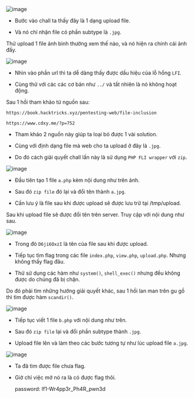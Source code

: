 ![image](https://user-images.githubusercontent.com/125866921/230387401-163fcf49-e570-4ba1-a374-485204f6f0b3.png)

  - Bước vào chall ta thấy đây là 1 dạng upload file.  
  
  - Và nó chỉ nhận file có phần subtype là ``.jpg``.  

Thử upload 1 file ảnh bình thường xem thế nào, và nó hiện ra chính cái ảnh đấy.  

![image](https://user-images.githubusercontent.com/125866921/230570331-7a5b39eb-9858-4754-bd27-fbd8e4ac64d2.png)

  - Nhìn vào phần url thì ta dễ dàng thấy được dấu hiệu của lỗ hổng ``LFI``.  

  - Cùng thử với các các cơ bản như ``../`` và tất nhiên là nó không hoạt động.  

Sau 1 hồi tham khảo từ nguồn sau:  

    https://book.hacktricks.xyz/pentesting-web/file-inclusion
    
    https://www.cdxy.me/?p=752
    
  - Tham khảo 2 nguồn này giúp ta loại bỏ được 1 vài solution.  

  - Cùng với định dạng file mà web cho ta upload ở đây là ``.jpg``.  

  - Do đó cách giải quyết chall lần này là sử dụng ```PHP FLI wrapper``` với ``zip``.  

![image](https://user-images.githubusercontent.com/125866921/230578613-42292d1a-1cc5-48ba-b89a-1bde245b8184.png)

  - Đầu tiên tạo 1 file ``a.php`` kèm nội dung như trên ảnh.  

  - Sau đó ``zip file`` đó lại và đổi tên thành ``a.jpg``.  

  - Cần lưu ý là file sau khi được upload sẽ được lưu trữ tại /tmp/upload.  

Sau khi upload file sẽ được đổi tên trên server. Truy cập với nội dung như sau.  

![image](https://user-images.githubusercontent.com/125866921/230581524-a323fb00-04f9-4989-bc28-951323ecf209.png)

  - Trong đó ``D6ji6OxzI`` là tên của file sau khi được upload.  

  - Tiếp tục tìm flag trong các file ``index.php``, ``view.php``, ``upload.php``. Nhưng không thấy flag đâu.

  - Thử sử dụng các hàm như ``system()``, ``shell_exec()`` nhưng đều không được do chúng đã bị chặn.  

Do đó phải tìm những hướng giải quyết khác, sau 1 hồi lan man trên gu gồ thì tìm được hàm ``scandir()``.  

![image](https://user-images.githubusercontent.com/125866921/230582777-e09d1ba6-f9a4-4a3a-996c-8caaf25a378d.png)

  - Tiếp tục viết 1 file ``b.php`` với nội dung như trên.  

  - Sau đó ``zip file`` lại và đổi phần subtype thành ``.jpg``.  

  - Upload file lên và làm theo các bước tương tự như lúc upload file ``a.jpg``.  

![image](https://user-images.githubusercontent.com/125866921/230583390-ef97362a-162d-459c-8a00-17e7126e2e1c.png)

  - Ta đã tìm được file chưa flag.  

  - Giờ chỉ việc mở nó ra là có được flag thôi.  

      password: lf1-Wr4pp3r_Ph4R_pwn3d
